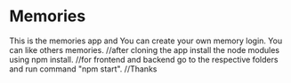 # Memories
This is the memories app and You can create your own memory login. You can like others memories.
//after cloning the app install the node modules using npm install.
//for frontend and backend go to the respective folders and run command "npm start". 
//Thanks
